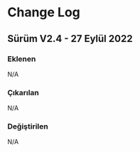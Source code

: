 <body>
  <h1>Change Log</h1>

<p><h2>Sürüm V2.4 - 27 Eylül 2022</h2></p>
<p><h3>Eklenen</h3></p>
<p>N/A</p>
<p><h3>Çıkarılan</h3></p>
<p>N/A</p>
<p><h3>Değiştirilen</h3></p>
<p>N/A</p>

</body>
